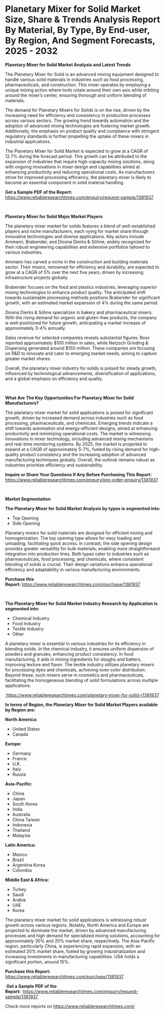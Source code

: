 <p><h1>Planetary Mixer for Solid Market Size, Share & Trends Analysis Report By Material, By Type, By End-user, By Region, And Segment Forecasts, 2025 - 2032</h1></p><p><strong>Planetary Mixer for Solid Market Analysis and Latest Trends</strong></p>
<p><p>The Planetary Mixer for Solid is an advanced mixing equipment designed to handle various solid materials in industries such as food processing, pharmaceuticals, and construction. This mixer operates by employing a unique mixing action where tools rotate around their own axis while orbiting around the mixer’s center, ensuring thorough and uniform blending of materials. </p><p>The demand for Planetary Mixers for Solids is on the rise, driven by the increasing need for efficiency and consistency in production processes across various sectors. The growing trend towards automation and the adoption of advanced mixing technologies are fostering market growth. Additionally, the emphasis on product quality and compliance with stringent regulatory standards is further propelling the uptake of these mixers in industrial applications.</p><p>The Planetary Mixer for Solid Market is expected to grow at a CAGR of 12.7% during the forecast period. This growth can be attributed to the expansion of industries that require high-capacity mixing solutions, along with ongoing innovations in mixer design and capabilities aimed at enhancing productivity and reducing operational costs. As manufacturers strive for improved processing efficiency, the planetary mixer is likely to become an essential component in solid material handling.</p></p>
<p><strong>Get a Sample PDF of the Report:&nbsp;</strong> <a href="https://www.reliableresearchtimes.com/enquiry/request-sample/1381937?utm_campaign=2771&utm_medium=2&utm_source=Github&utm_content=ia&utm_term=11042025&utm_id=planetary-mixer-for-solid">https://www.reliableresearchtimes.com/enquiry/request-sample/1381937</a></p>
<p>&nbsp;</p>
<p><strong>Planetary Mixer for Solid Major Market Players</strong></p>
<p><p>The planetary mixer market for solids features a blend of well-established players and niche manufacturers, each vying for market share through innovative technologies and diverse applications. Key actors include Ammann, Brabender, and Diosna Dierks & Söhne, widely recognized for their robust engineering capabilities and extensive portfolios tailored to various industries.</p><p>Ammann has carved a niche in the construction and building materials sector. Their mixers, renowned for efficiency and durability, are expected to grow at a CAGR of 5% over the next five years, driven by increasing infrastructure projects globally. </p><p>Brabender focuses on the food and plastics industries, leveraging superior mixing technologies to enhance product quality. The anticipated shift towards sustainable processing methods positions Brabender for significant growth, with an estimated market expansion of 4% during the same period.</p><p>Diosna Dierks & Söhne specializes in bakery and pharmaceutical mixers. With the rising demand for organic and gluten-free products, the company is well-positioned for future growth, anticipating a market increase of approximately 3-4% annually.</p><p>Sales revenue for selected companies reveals substantial figures: Ross reported approximately $100 million in sales, while Netzsch Grinding & Dispersing generated around $150 million. These companies are focusing on R&D to innovate and cater to emerging market needs, aiming to capture greater market shares.</p><p>Overall, the planetary mixer industry for solids is poised for steady growth, influenced by technological advancements, diversification of applications, and a global emphasis on efficiency and quality.</p></p>
<p>&nbsp;</p>
<p><strong>What Are The Key Opportunities For Planetary Mixer for Solid Manufacturers?</strong></p>
<p><p>The planetary mixer market for solid applications is poised for significant growth, driven by increased demand across industries such as food processing, pharmaceuticals, and chemicals. Emerging trends indicate a shift towards automation and energy-efficient designs, aimed at enhancing productivity and minimizing operational costs. The market is witnessing innovations in mixer technology, including advanced mixing mechanisms and real-time monitoring systems. By 2025, the market is projected to expand at a CAGR of approximately 5-7%, fueled by rising demand for high-quality product consistency and the increasing adoption of advanced manufacturing techniques globally. Overall, the outlook remains robust as industries prioritize efficiency and sustainability.</p></p>
<p><strong>Inquire or Share Your Questions If Any Before Purchasing This Report:</strong> <a href="https://www.reliableresearchtimes.com/enquiry/pre-order-enquiry/1381937?utm_campaign=2771&utm_medium=2&utm_source=Github&utm_content=ia&utm_term=11042025&utm_id=planetary-mixer-for-solid">https://www.reliableresearchtimes.com/enquiry/pre-order-enquiry/1381937</a></p>
<p>&nbsp;</p>
<p><strong>Market Segmentation</strong></p>
<p><strong>The Planetary Mixer for Solid Market Analysis by types is segmented into:</strong></p>
<p><ul><li>Top Opening</li><li>Side Opening</li></ul></p>
<p><p>Planetary mixers for solid materials are designed for efficient mixing and homogenization. The top opening type allows for easy loading and unloading, facilitating quick access. In contrast, the side opening design provides greater versatility for bulk materials, enabling more straightforward integration into production lines. Both types cater to industries such as pharmaceuticals, food processing, and chemicals, where consistent blending of solids is crucial. Their design variations enhance operational efficiency and adaptability in various manufacturing environments.</p></p>
<p><strong>Purchase this Report:&nbsp;</strong><a href="https://www.reliableresearchtimes.com/purchase/1381937?utm_campaign=2771&utm_medium=2&utm_source=Github&utm_content=ia&utm_term=11042025&utm_id=planetary-mixer-for-solid">https://www.reliableresearchtimes.com/purchase/1381937</a></p>
<p>&nbsp;</p>
<p><strong>The Planetary Mixer for Solid Market Industry Research by Application is segmented into:</strong></p>
<p><ul><li>Chemical Industry</li><li>Food Industry</li><li>Textile Industry</li><li>Other</li></ul></p>
<p><p>A planetary mixer is essential in various industries for its efficiency in blending solids. In the chemical industry, it ensures uniform dispersion of powders and granules, enhancing product consistency. In food manufacturing, it aids in mixing ingredients for doughs and batters, improving texture and flavor. The textile industry utilizes planetary mixers for processing dyes and chemicals, achieving even color distribution. Beyond these, such mixers serve in cosmetics and pharmaceuticals, facilitating the homogeneous blending of solid formulations across multiple applications.</p></p>
<p><a href="https://www.reliableresearchtimes.com/planetary-mixer-for-solid-r1381937?utm_campaign=2771&utm_medium=2&utm_source=Github&utm_content=ia&utm_term=11042025&utm_id=planetary-mixer-for-solid">&nbsp;https://www.reliableresearchtimes.com/planetary-mixer-for-solid-r1381937</a></p>
<p><strong>In terms of Region, the Planetary Mixer for Solid Market Players available by Region are:</strong></p>
<p>
    <p> <strong> North America: </strong>
        <ul>
            <li>United States</li>
            <li>Canada</li>
        </ul>
        </p> 
    <p> <strong> Europe: </strong>
        <ul>
            <li>Germany</li>
            <li>France</li>
            <li>U.K.</li>
            <li>Italy</li>
            <li>Russia</li>
        </ul>
        </p> 
    <p> <strong> Asia-Pacific: </strong>
        <ul>
            <li>China</li>
            <li>Japan</li>
            <li>South Korea</li>
            <li>India</li>
            <li>Australia</li>
            <li>China Taiwan</li>
            <li>Indonesia</li>
            <li>Thailand</li>
            <li>Malaysia</li>
        </ul>
        </p> 
    <p> <strong> Latin America: </strong>
        <ul>
            <li>Mexico</li>
            <li>Brazil</li>
            <li>Argentina Korea</li>
            <li>Colombia</li>
        </ul>
        </p> 
    <p> <strong> Middle East & Africa: </strong>
        <ul>
            <li>Turkey</li>
            <li>Saudi</li>
            <li>Arabia</li>
            <li>UAE</li>
            <li>Korea</li>
        </ul>
    </p>
    </p>
<p><p>The planetary mixer market for solid applications is witnessing robust growth across various regions. Notably, North America and Europe are projected to dominate the market, driven by advanced manufacturing processes and high demand for specialized mixing solutions, accounting for approximately 30% and 25% market share, respectively. The Asia-Pacific region, particularly China, is experiencing rapid expansion, with an estimated 20% market share, fueled by growing industrialization and increasing investments in manufacturing capabilities. USA holds a significant portion, around 15%.</p></p>
<p><strong>Purchase this Report: </strong><a href="https://www.reliableresearchtimes.com/purchase/1381937?utm_campaign=2771&utm_medium=2&utm_source=Github&utm_content=ia&utm_term=11042025&utm_id=planetary-mixer-for-solid">https://www.reliableresearchtimes.com/purchase/1381937</a></p>
<p>&nbsp;<strong>Get a Sample PDF of the Report:&nbsp;&nbsp;</strong><a href="https://www.reliableresearchtimes.com/enquiry/request-sample/1381937?utm_campaign=2771&utm_medium=2&utm_source=Github&utm_content=ia&utm_term=11042025&utm_id=planetary-mixer-for-solid">https://www.reliableresearchtimes.com/enquiry/request-sample/1381937</a></p>
<p><strong></strong></p>
<p>Check more reports on <a href="https://www.reliableresearchtimes.com/?utm_campaign=2771&utm_medium=2&utm_source=Github&utm_content=ia&utm_term=11042025&utm_id=planetary-mixer-for-solid">https://www.reliableresearchtimes.com/</a></p>